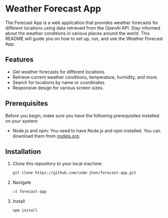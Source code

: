 # Weather Forecast App

The Forecast App is a web application that provides weather forecasts for different locations using data retrieved from the OpenAI API. Stay informed about the weather conditions in various places around the world. This README will guide you on how to set up, run, and use the Weather Forecast App.

## Features

- Get weather forecasts for different locations.
- Retrieve current weather conditions, temperature, humidity, and more.
- Search for locations by name or coordinates.
- Responsive design for various screen sizes.

## Prerequisites

Before you begin, make sure you have the following prerequisites installed on your system:

- Node.js and npm: You need to have Node.js and npm installed. You can download them from [nodejs.org](https://nodejs.org/).

## Installation

1. Clone this repository to your local machine:

   ```bash
   git clone https://github.com/code-jhon/forecast-app.git

2. Navigate
   
   ```bash
   cd forecast-app
   
3. Install

   ```bash
   npm install
